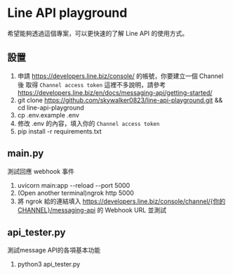 # Line API playground
希望能夠透過這個專案，可以更快速的了解 Line API 的使用方式。

## 設置
1. 申請 https://developers.line.biz/console/ 的帳號，你要建立一個 Channel後 取得 `Channel access token` 這裡不多說明，請參考 https://developers.line.biz/en/docs/messaging-api/getting-started/
2. git clone https://github.com/skywalker0823/line-api-playground.git && cd line-api-playground
3. cp .env.example .env
4. 修改 .env 的內容，填入你的 `Channel access token`
5. pip install -r requirements.txt

## main.py
測試回應 webhook 事件
1. uvicorn main:app --reload --port 5000
2. (Open another terminal)ngrok http 5000
3. 將 ngrok 給的連結填入 https://developers.line.biz/console/channel/{你的CHANNEL}/messaging-api 的 Webhook URL 並測試

## api_tester.py
測試message API的各項基本功能
1. python3 api_tester.py

